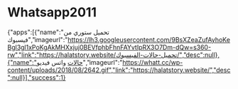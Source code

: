 # Whatsapp2011
{"apps":[{"name":"تحميل ستوري من فيسبوك","imageurl":"https://lh3.googleusercontent.com/9BsXZeaZufAyhoKeBgl3gl1xPoKgAkMHXxjuj0BEVfphbFhnFAYvtIpRX3O7Dm-dQw=s360-rw","link":"https://halatstory.website/تحميل-حالات-الفيسبوك/","desc":null},{"name":"حالات واتس فيديو","imageurl":"https://whatt.cc/wp-content/uploads/2018/08/2642.gif","link":"https://halatstory.website/","desc":null}],"success":1}
